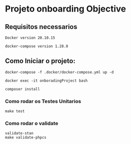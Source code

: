# Projeto onboarding Objective

## Requisitos necessarios

````
Docker version 20.10.15
````
````
docker-compose version 1.28.0
````

## Como Iniciar o projeto:

````
docker-compose -f .docker/docker-compose.yml up -d

docker exec -it onboradingProject bash

composer install
````

### Como rodar os Testes Unitarios

````
make test
````

### Como rodar o validate

````
validate-stan
make validate-phpcs
````